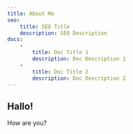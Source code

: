 ```yaml
---
title: About Me
seo:
    title: SEO Title
    description: SEO Description
docs:
    -   
        title: Doc Title 1
        description: Doc Description 1
    -
        title: Doc Title 2
        description: Doc Description 2
---
```

## Hallo!

How are you?
